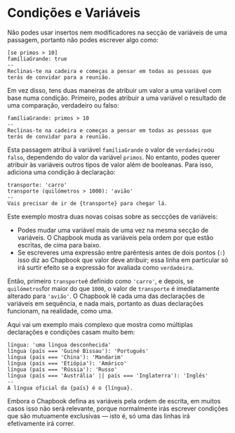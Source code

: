 # Condições e Variáveis

Não podes usar insertos nem modificadores na secção de variáveis de uma passagem, portanto não podes escrever algo como:

```
[se primos > 10]
famíliaGrande: true
--
Reclinas-te na cadeira e começas a pensar em todas as pessoas que terás de convidar para a reunião.
```

Em vez disso, tens duas maneiras de atribuir um valor a uma variável com base numa condição. Primeiro, podes atribuir a uma variável o resultado de uma comparação, verdadeiro ou falso:

```
famíliaGrande: primos > 10
--
Reclinas-te na cadeira e começas a pensar em todas as pessoas que terás de convidar para a reunião.
```

Esta passagem atribui à variável `famíliaGrande` o valor de `verdadeiro`ou `falso`, dependendo do valor da variável `primos`. No entanto, podes querer atribuir às variáveis outros tipos de valor além de booleanas. Para isso, adiciona uma condição à declaração:

```
transporte: 'carro'
transporte (quilómetros > 1000): 'avião'
--
Vais precisar de ir de {transporte} para chegar lá.
```

Este exemplo mostra duas novas coisas sobre as seccções de variáveis:

- Podes mudar uma variável mais de uma vez na mesma secção de variáveis. O Chapbook muda as variáveis pela ordem por que estão escritas, de cima para baixo.
- Se escreveres uma expressão entre parêntesis antes de dois pontos (`:`) isso diz ao Chapbook que valor deve atribuir; essa linha em particular só irá surtir efeito se a expressão for avaliada como `verdadeira`.

Então, primeiro `transporte`é definido como `'carro'`, e depois, se `quilómetros`for maior do que `1000`, o valor de `transporte` é imediatamente alterado para `'avião'`. O Chapbook lê cada uma das declarações de variáveis em sequência, e nada mais, portanto as duas declarações funcionam, na realidade, como uma.

Aqui vai um exemplo mais complexo que mostra como múltiplas declarações e condições casam muito bem:

```
língua: 'uma língua desconhecida'
língua (país === 'Guiné Bissau'): 'Português'
língua (país === 'China'): 'Mandarim'
língua (país === 'Etiópia'): 'Amárico'
língua (país === 'Rússia'): 'Russo'
língua (país === 'Austrália' || país === 'Inglaterra'): 'Inglês'
--
A língua oficial da {país} é o {língua}.
```

Embora o Chapbook defina as variáveis pela ordem de escrita, em muitos casos isso não será relevante, porque normalmente irás escrever condições que são mutuamente exclusivas — isto é, só uma das linhas irá efetivamente irá correr.

[^1]: Em boa verdade, também é possível escrever `[se stringVariable]` ou `[se 2 + 2]`. Nestes casos, qualquer string que não esteja vazia (p. ex. tudo menos `''`) será tratada como verdadeiro, e qualquer número outro que zero será tratado como verdadeiro. Por isso é melhor ser explícito, e escrever `[se stringVariable !== '']` e `[se 2 + 2 !==0]`.
[embed-passage]: ../text-and-links/embedding-passages.html
